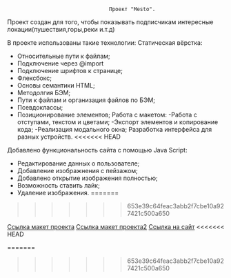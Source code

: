                                      Проект "Mesto".

  Проект создан для того, чтобы показывать подписчикам интересные локации(пушествия,горы,реки и.т.д)

 В проекте использованы такие технологии:
 Статическая вёрстка:
 - Относительные пути к файлам;
 - Подключение через @import
 - Подключение шрифтов к странице;
 - Флексбокс;
 - Основы семантики HTML;
 - Методолгия БЭМ;
 - Пути к файлам и организация файлов по БЭМ;
 - Псевдоклассы;
 - Позиционирование элементов;
 Работа с макетом:
 -Работа с отступами, текстом и цветами;
 -Экспорт элементов и копирование кода;
 -Реализация модального окна;
 Разработка интерфейса для разных устройств.
<<<<<<< HEAD
  
 Добавлено функциональность сайта с помощью Java Script:
 - Редактирование данных о пользователе;
 - Добавление изображнения с пейзажом;
 - Добавлено открытие изображения полностью;
 - Возможность ставить лайк;
 - Удаление изображения.
=======
>>>>>>> 653e39c64feac3abb2f7cbe10a927421c500a650
 
 [Ссылка макет проекта](https://www.figma.com/file/2cn9N9jSkmxD84oJik7xL7/JavaScript.-Sprint-4?node-id=28212%3A155)
 [Ссылка макет проекта2](https://www.figma.com/file/bjyvbKKJN2naO0ucURl2Z0/JavaScript.-Sprint-5?node-id=50160%3A559)
 [Ссылка на сайт](https://marinaweb86.github.io/mesto-project/index.html)
<<<<<<< HEAD

=======
>>>>>>> 653e39c64feac3abb2f7cbe10a927421c500a650
